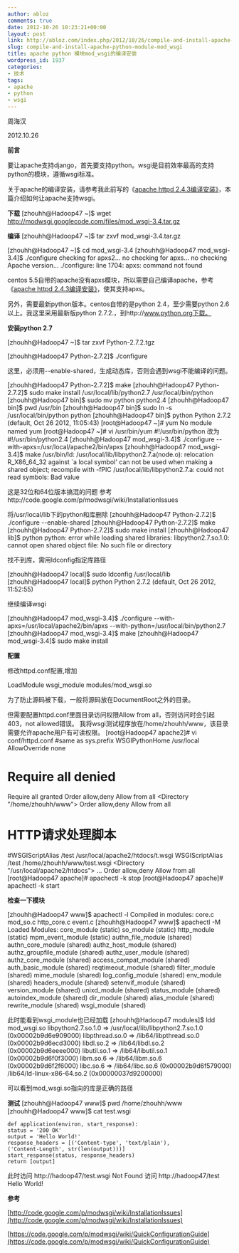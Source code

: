 ```yaml
---
author: abloz
comments: true
date: 2012-10-26 10:23:21+00:00
layout: post
link: http://abloz.com/index.php/2012/10/26/compile-and-install-apache-python-module-mod_wsgi/
slug: compile-and-install-apache-python-module-mod_wsgi
title: apache python 模块mod_wsgi的编译安装
wordpress_id: 1937
categories:
- 技术
tags:
- apache
- python
- wsgi
---
```


周海汉

2012.10.26

**前言**

要让apache支持django，首先要支持python。wsgi是目前效率最高的支持python的模块，遵循wsgi标准。

关于apache的编译安装，请参考我此前写的《[apache httpd 2.4.3编译安装》](http://abloz.com/2012/10/26/apache-compile-and-install.html)，本篇介绍如何让apache支持wsgi。



**下载**
[zhouhh@Hadoop47 ~]$ wget http://modwsgi.googlecode.com/files/mod_wsgi-3.4.tar.gz

**编译**
[zhouhh@Hadoop47 ~]$ tar zxvf mod_wsgi-3.4.tar.gz

[zhouhh@Hadoop47 ~]$ cd mod_wsgi-3.4
[zhouhh@Hadoop47 mod_wsgi-3.4]$ ./configure
checking for apxs2... no
checking for apxs... no
checking Apache version... ./configure: line 1704: apxs: command not found

centos 5.5自带的apache没有apxs模块，所以需要自己编译apache，参考《[apache httpd 2.4.3编译安装》](http://abloz.com/2012/10/26/apache-compile-and-install.html)，使其支持apxs。

另外，需要最新python版本。centos自带的是python 2.4，至少需要python 2.6 以上。我这里采用最新版python 2.7.2.，到http://www.python.org下载。

**安装python 2.7**

[zhouhh@Hadoop47 ~]$ tar zxvf Python-2.7.2.tgz

[zhouhh@Hadoop47 Python-2.7.2]$ ./configure

这里，必须用--enable-shared，生成动态库，否则会遇到wsgi不能编译的问题。

[zhouhh@Hadoop47 Python-2.7.2]$ make
[zhouhh@Hadoop47 Python-2.7.2]$ sudo make install
/usr/local/lib/python2.7
/usr/local/bin/python
[zhouhh@Hadoop47 bin]$ sudo mv python python2.4
[zhouhh@Hadoop47 bin]$ pwd
/usr/bin
[zhouhh@Hadoop47 bin]$ sudo ln -s /usr/local/bin/python python
[zhouhh@Hadoop47 bin]$ python
Python 2.7.2 (default, Oct 26 2012, 11:05:43)
[root@Hadoop47 ~]# yum
No module named yum
[root@Hadoop47 ~]# vi /usr/bin/yum
#!/usr/bin/python
改为
#!/usr/bin/python2.4
[zhouhh@Hadoop47 mod_wsgi-3.4]$ ./configure --with-apxs=/usr/local/apache2/bin/apxs
[zhouhh@Hadoop47 mod_wsgi-3.4]$ make
/usr/bin/ld: /usr/local/lib/libpython2.7.a(node.o): relocation R_X86_64_32 against `a local symbol' can not be used when making a shared object; recompile with -fPIC
/usr/local/lib/libpython2.7.a: could not read symbols: Bad value

这是32位和64位版本搞混的问题
参考http://code.google.com/p/modwsgi/wiki/InstallationIssues

将/usr/local/lib下的python和库删除
[zhouhh@Hadoop47 Python-2.7.2]$ ./configure --enable-shared
[zhouhh@Hadoop47 Python-2.7.2]$ make
[zhouhh@Hadoop47 Python-2.7.2]$ sudo make install
[zhouhh@Hadoop47 lib]$ python
python: error while loading shared libraries: libpython2.7.so.1.0: cannot open shared object file: No such file or directory

找不到库，需用ldconfig指定库路径

[zhouhh@Hadoop47 local]$ sudo ldconfig /usr/local/lib
[zhouhh@Hadoop47 local]$ python
Python 2.7.2 (default, Oct 26 2012, 11:52:55)

继续编译wsgi

[zhouhh@Hadoop47 mod_wsgi-3.4]$ ./configure --with-apxs=/usr/local/apache2/bin/apxs --with-python=/usr/local/bin/python2.7
[zhouhh@Hadoop47 mod_wsgi-3.4]$ make
[zhouhh@Hadoop47 mod_wsgi-3.4]$ sudo make install



**配置**

修改httpd.conf配置,增加

LoadModule wsgi_module modules/mod_wsgi.so

为了防止源码被下载，一般将源码放在DocumentRoot之外的目录。

但需要配置httpd.conf里面目录访问权限Allow from all，否则访问时会引起403，not allowed错误。
我将wsgi测试程序放在/home/zhouhh/www，该目录需要允许apache用户有可读权限。
[root@Hadoop47 apache2]# vi conf/httpd.conf
#same as sys.prefix
WSGIPythonHome /usr/local
<Directory />
AllowOverride none
# Require all denied
Require all granted
Order allow,deny
Allow from all
</Directory>
<Directory "/home/zhouhh/www">
Order allow,deny
Allow from all
</Directory>
# HTTP请求处理脚本
#WSGIScriptAlias /test /usr/local/apache2/htdocs/t.wsgi
WSGIScriptAlias /test /home/zhouhh/www/test.wsgi
<Directory "/usr/local/apache2/htdocs">
...
Order allow,deny
Allow from all
</Directory>
[root@Hadoop47 apache]# apachectl -k stop
[root@Hadoop47 apache]# apachectl -k start

**检查一下模块**

[zhouhh@Hadoop47 www]$ apachectl -l
Compiled in modules:
core.c
mod_so.c
http_core.c
event.c
[zhouhh@Hadoop47 www]$ apachectl -M
Loaded Modules:
core_module (static)
so_module (static)
http_module (static)
mpm_event_module (static)
authn_file_module (shared)
authn_core_module (shared)
authz_host_module (shared)
authz_groupfile_module (shared)
authz_user_module (shared)
authz_core_module (shared)
access_compat_module (shared)
auth_basic_module (shared)
reqtimeout_module (shared)
filter_module (shared)
mime_module (shared)
log_config_module (shared)
env_module (shared)
headers_module (shared)
setenvif_module (shared)
version_module (shared)
unixd_module (shared)
status_module (shared)
autoindex_module (shared)
dir_module (shared)
alias_module (shared)
rewrite_module (shared)
wsgi_module (shared)

此时能看到wsgi_module也已经加载
[zhouhh@Hadoop47 modules]$ ldd mod_wsgi.so
libpython2.7.so.1.0 => /usr/local/lib/libpython2.7.so.1.0 (0x00002b9d6e909000)
libpthread.so.0 => /lib64/libpthread.so.0 (0x00002b9d6ecd3000)
libdl.so.2 => /lib64/libdl.so.2 (0x00002b9d6eeee000)
libutil.so.1 => /lib64/libutil.so.1 (0x00002b9d6f0f3000)
libm.so.6 => /lib64/libm.so.6 (0x00002b9d6f2f6000)
libc.so.6 => /lib64/libc.so.6 (0x00002b9d6f579000)
/lib64/ld-linux-x86-64.so.2 (0x00000037d9200000)

可以看到mod_wsgi.so指向的库是正确的路径

**测试**
[zhouhh@Hadoop47 www]$ pwd
/home/zhouhh/www
[zhouhh@Hadoop47 www]$ cat test.wsgi

    
    def application(environ, start_response):
    status = '200 OK'
    output = 'Hello World!'
    response_headers = [('Content-type', 'text/plain'),
    ('Content-Length', str(len(output)))]
    start_response(status, response_headers)
    return [output]


此时访问
http://hadoop47/test.wsgi
Not Found
访问
http://hadoop47/test
Hello World!

**参考**

[http://code.google.com/p/modwsgi/wiki/InstallationIssues](http://code.google.com/p/modwsgi/wiki/InstallationIssues)

[https://code.google.com/p/modwsgi/wiki/QuickConfigurationGuide](https://code.google.com/p/modwsgi/wiki/QuickConfigurationGuide)
